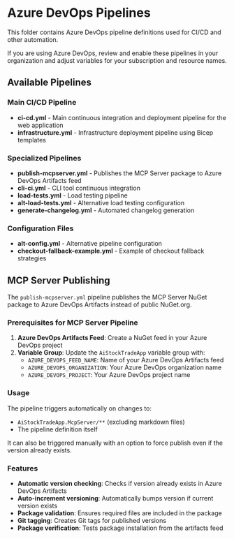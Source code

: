 # Azure DevOps Pipelines

This folder contains Azure DevOps pipeline definitions used for CI/CD and other automation.

If you are using Azure DevOps, review and enable these pipelines in your organization and adjust variables for your subscription and resource names.

## Available Pipelines

### Main CI/CD Pipeline

- **ci-cd.yml** - Main continuous integration and deployment pipeline for the web application
- **infrastructure.yml** - Infrastructure deployment pipeline using Bicep templates

### Specialized Pipelines

- **publish-mcpserver.yml** - Publishes the MCP Server package to Azure DevOps Artifacts feed
- **cli-ci.yml** - CLI tool continuous integration
- **load-tests.yml** - Load testing pipeline
- **alt-load-tests.yml** - Alternative load testing configuration
- **generate-changelog.yml** - Automated changelog generation

### Configuration Files

- **alt-config.yml** - Alternative pipeline configuration
- **checkout-fallback-example.yml** - Example of checkout fallback strategies

## MCP Server Publishing

The `publish-mcpserver.yml` pipeline publishes the MCP Server NuGet package to Azure DevOps Artifacts instead of public NuGet.org.

### Prerequisites for MCP Server Pipeline

1. **Azure DevOps Artifacts Feed**: Create a NuGet feed in your Azure DevOps project
2. **Variable Group**: Update the `AiStockTradeApp` variable group with:
   - `AZURE_DEVOPS_FEED_NAME`: Name of your Azure DevOps Artifacts feed
   - `AZURE_DEVOPS_ORGANIZATION`: Your Azure DevOps organization name
   - `AZURE_DEVOPS_PROJECT`: Your Azure DevOps project name

### Usage

The pipeline triggers automatically on changes to:

- `AiStockTradeApp.McpServer/**` (excluding markdown files)
- The pipeline definition itself

It can also be triggered manually with an option to force publish even if the version already exists.

### Features

- **Automatic version checking**: Checks if version already exists in Azure DevOps Artifacts
- **Auto-increment versioning**: Automatically bumps version if current version exists
- **Package validation**: Ensures required files are included in the package
- **Git tagging**: Creates Git tags for published versions
- **Package verification**: Tests package installation from the artifacts feed
